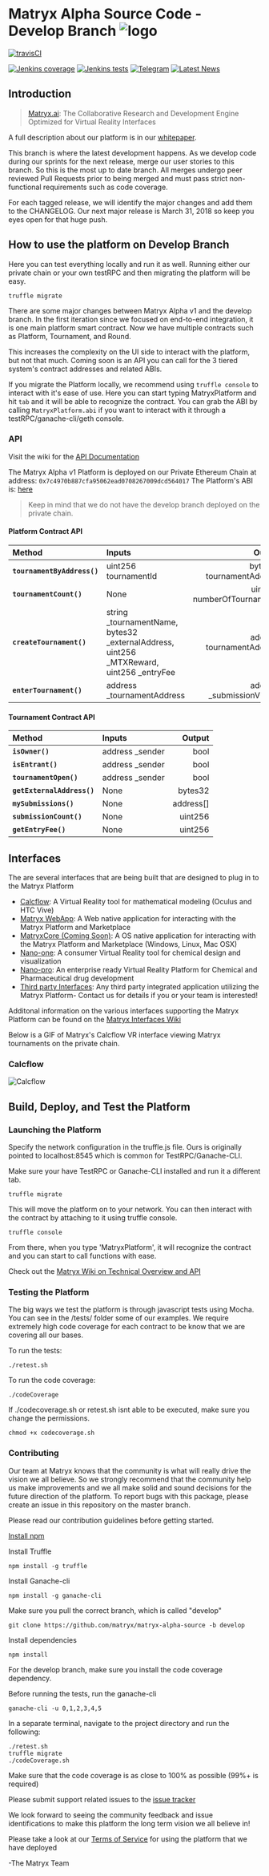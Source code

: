 # Matryx Alpha Source Code - Develop Branch ![logo](https://github.com/matryx/matryx-alpha-source/blob/master/assets/Matryx-Logo-Black-1600px.png)

[![travisCI](https://travis-ci.org/matryx/matryx-alpha-source.svg?branch=develop)](http://travisci.org)


[![Jenkins coverage](https://img.shields.io/badge/coverage-Coming%20Soon-brightgreen.svg)](http://jenkins.matryx.ai/matryx-alpha-source/code-coverage)
[![Jenkins tests](https://img.shields.io/badge/tests-Coming%20Soon-brightgreen.svg)](http://jenkins.matryx.ai/matryx-alpha-source/tests)
[![Telegram](https://img.shields.io/badge/chat-Telegram-blue.svg)](https://t.me/matryxai)
[![Latest News](https://img.shields.io/badge/Blog-Medium-yellowgreen.svg)](https://blog.matryx.ai/)


## Introduction

> [Matryx.ai](https://www.matryx.ai): 
The Collaborative Research and Development Engine Optimized for Virtual Reality Interfaces

A full description about our platform is in our [whitepaper](https://matryx.ai/matryx-whitepaper.pdf).

This branch is where the latest development happens. As we develop code during our sprints for the next release, merge our user stories to this branch. So this is the most up to date branch. All merges undergo peer reviewed Pull Requests prior to being merged and must pass strict non-functional requirements such as code coverage.

For each tagged release, we will identify the major changes and add them to the CHANGELOG. Our next major release is March 31, 2018 so keep you eyes open for that huge push.

## How to use the platform on Develop Branch

Here you can test everything locally and run it as well. Running either our private chain or your own testRPC and then migrating the platform will be easy. 

```
truffle migrate
```

There are some major changes between Matryx Alpha v1 and the develop branch. In the first iteration since we focused on end-to-end integration, it is one main platform smart contract. Now we have multiple contracts such as Platform, Tournament, and Round.

This increases the complexity on the UI side to interact with the platform, but not that much. Coming soon is an API you can call for the 3 tiered system's contract addresses and related ABIs. 

If you migrate the Platform locally, we recommend using ```truffle console``` to interact with it's ease of use.
Here you can start typing MatryxPlatform and hit `tab` and it will be able to recognize the contract.
You can grab the ABI by calling `MatryxPlatform.abi` if you want to interact with it through a testRPC/ganache-cli/geth console.

### API

Visit the wiki for the [API Documentation](https://github.com/matryx/matryx-alpha-source/wiki/Platform-Technical-Overview-and-API#api)

The Matryx Alpha v1 Platform is deployed on our Private Ethereum Chain at address: `0x7c4970b887cfa95062ead0708267009dcd564017`
The Platform's ABI is: [here](https://github.com/matryx/matryx-alpha-source/blob/master/platformAbi.txt)

> Keep in mind that we do not have the develop branch deployed on the private chain.

#### Platform Contract API

  | Method    | Inputs | Output | 
|:----------|:-------------| ---: |
| **`tournamentByAddress()`** | uint256 tournamentId | bytes32 tournamentAddress|
| **`tournamentCount()`** | None | uint256 numberOfTournaments|
| **`createTournament()`** | string _tournamentName, bytes32 _externalAddress, uint256 _MTXReward, uint256 _entryFee | address tournamentAddress |
| **`enterTournament()`** | address _tournamentAddress | address _submissionViewer|

#### Tournament Contract API

| Method    | Inputs | Output | 
|:----------|:-------------| ---: |
| **`isOwner()`** | address _sender | bool |
| **`isEntrant()`** | address _sender | bool |
| **`tournamentOpen()`** | address _sender | bool |
| **`getExternalAddress()`** | None | bytes32 |
| **`mySubmissions()`** | None | address[] |
| **`submissionCount()`** | None | uint256 |
| **`getEntryFee()`** | None | uint256 |

## Interfaces
The are several interfaces that are being built that are designed to plug in to the Matryx Platform 
* [Calcflow](http://calcflow.io): A Virtual Reality tool for mathematical modeling (Oculus and HTC Vive)
* [Matryx WebApp](http://alpha.matryx.ai): A Web native application for interacting with the Matryx Platform and Marketplace
* [MatryxCore (Coming Soon)](http://matryx.ai): A OS native application for interacting with the Matryx Platform and Marketplace (Windows, Linux, Mac OSX)
* [Nano-one](http://store.steampowered.com/app/493430/nanoone/): A consumer Virtual Reality tool for chemical design and visualization
* [Nano-pro](http://nanome.ai): An enterprise ready Virtual Reality Platform for Chemical and Pharmaceutical drug development
* [Third party Interfaces](www.nanome.ai/TODO): Any third party integrated application utilizing the Matryx Platform- Contact us for details if you or your team is interested! 

Additonal information on the various interfaces supporting the Matryx Platform can be found on the [Matryx Interfaces Wiki](https://github.com/matryx/matryx-alpha-source/wiki/Matryx-Interfaces)


Below is a GIF of Matryx's Calcflow VR interface viewing Matryx tournaments on the private chain.
### Calcflow
![Calcflow](https://github.com/matryx/matryx-alpha-source/blob/master/assets/Calcflow_mtx.gif)


## Build, Deploy, and Test the Platform

### Launching the Platform
Specify the network configuration in the truffle.js file. Ours is originally pointed to localhost:8545 which is common for TestRPC/Ganache-CLI.

Make sure your have TestRPC or Ganache-CLI installed and run it a different tab.

```
truffle migrate
```

This will move the platform on to your network. You can then interact with the contract by attaching to it using truffle console.
```
truffle console
```

From there, when you type 'MatryxPlatform', it will recognize the contract and you can start to call functions with ease.

Check out the [Matryx Wiki on Technical Overview and API](https://github.com/matryx/matryx-alpha-source/wiki/Platform-Technical-Overview-and-API)

### Testing the Platform
The big ways we test the platform is through javascript tests using Mocha. You can see in the /tests/ folder some of our examples. We require extremely high code coverage for each contract to be know that we are covering all our bases. 

To run the tests:
```
./retest.sh
```

To run the code coverage:
```
./codeCoverage
```

If ./codecoverage.sh or retest.sh isnt able to be executed, make sure you change the permissions.
```
chmod +x codecoverage.sh
```

### Contributing
Our team at Matryx knows that the community is what will really drive the vision we all believe. So we strongly recommend that the community help us make improvements and we all make solid and sound decisions for the future direction of the platform. To report bugs with this package, please create an issue in this repository on the master branch.

Please read our contribution guidelines before getting started.

[Install npm](https://www.npmjs.com/get-npm?utm_source=house&utm_medium=homepage&utm_campaign=free%20orgs&utm_term=Install%20npm)


Install Truffle
```
npm install -g truffle
```

Install Ganache-cli
```
npm install -g ganache-cli
```

Make sure you pull the correct branch, which is called "develop"
```
git clone https://github.com/matryx/matryx-alpha-source -b develop
```

Install dependencies
```
npm install
```

For the develop branch, make sure you install the code coverage dependency.

Before running the tests, run the ganache-cli
```
ganache-cli -u 0,1,2,3,4,5
```

In a separate terminal, navigate to the project directory and run the following:
```
./retest.sh
truffle migrate
./codeCoverage.sh
```

Make sure that the code coverage is as close to 100% as possible (99%+ is required)

Please submit support related issues to the [issue tracker](https://github.com/matryx/matryx-alpha-source/issues)

We look forward to seeing the community feedback and issue identifications to make this platform the long term vision we all believe in!

Please take a look at our [Terms of Service](https://github.com/matryx/matryx-alpha-source/blob/master/TOS.txt) for using the platform that we have deployed

-The Matryx Team

